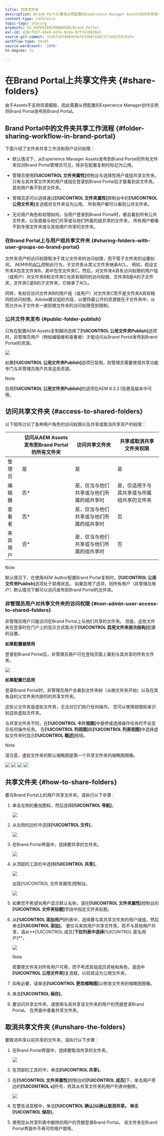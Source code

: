 ```yaml
---
title: 共享文件夹
description: Brand Portal要求从预配置的Experience Manager Assets创作实例发布资源。 只有在使用Experience Manager设置复制期间进行了配置时，非管理员用户才能访问已发布的资源，并且资源必须与其共享。
content-type: reference
topic-tags: sharing
products: SG_EXPERIENCEMANAGER/Brand_Portal
exl-id: d28cf927-60e8-437e-9cba-92f7e19020e7
source-git-commit: 32a67abf466dd3bf635b851b02377ed23591915e
workflow-type: tm+mt
source-wordcount: '1090'
ht-degree: 1%

---
```


# 在Brand Portal上共享文件夹 {#share-folders}

由于Assets不支持资源摄取，因此需要从预配置的Experience Manager创作实例将Brand Portal发布到Brand Portal。

## Brand Portal中的文件夹共享工作流程 {#folder-sharing-workflow-in-brand-portal}

下面介绍了文件夹共享工作流和用户访问权限：

* 默认情况下，从Experience Manager Assets发布到Brand Portal的所有文件夹仅对Brand Portal管理员可见，除非在配置复制时标记为公用。
* 管理员使用&#x200B;**[!UICONTROL 文件夹属性]**&#x200B;控制台与选择性用户或组共享文件夹。 只有与其共享文件夹的用户或组在登录到Brand Portal后才能看到该文件夹。 其他用户看不到该文件夹。
* 管理员还可以选择通过&#x200B;**[!UICONTROL 文件夹属性]**&#x200B;控制台中的&#x200B;**[!UICONTROL 公用文件夹]**&#x200B;复选框将文件夹设为公用。 所有用户都可以看到公共文件夹。

* 无论用户角色和权限如何，当用户登录到Brand Portal时，都会看到所有公共文件夹，以及直接与他们共享或与他们所属的组共享的文件夹。 所有用户都看不到专用文件夹或与其他用户共享的文件夹。

### 在Brand Portal上与用户组共享文件夹 {#sharing-folders-with-user-groups-on-brand-portal}

文件夹资产的访问权限取决于其父文件夹的访问权限，而不管子文件夹的设置如何。 AEM中的[ACL](https://experienceleague.adobe.com/en/docs/experience-manager-65/content/security/security)控制此行为，子文件夹从其父文件夹继承ACL。 例如，假设文件夹A包含文件夹B，其中包含文件夹C。然后，对文件夹A具有访问权限的用户组（或用户）对文件夹B和文件夹C也具有相同的访问权限。文件夹B是A的子文件夹，文件夹C是B的子文件夹，它继承了ACL。

同样，有权仅访问文件夹B的用户组（或用户）对文件夹C而不是文件夹A具有相同的访问权限。Adobe建议组织内容，以便将最公开的资源放在子文件夹中，从而允许从子文件夹一直到根文件夹的访问权限受到限制。

### 公共文件夹发布 {#public-folder-publish}

只有在配置AEM Assets复制期间选择了&#x200B;**[!UICONTROL 公用文件夹Publish]**&#x200B;选项时，非管理员用户（例如编辑者和查看者）才能访问从Brand Portal发布到Brand Portal的资源。

![](assets/assetbpreplication.png)

如果&#x200B;**[!UICONTROL 公用文件夹Publish]**&#x200B;选项已禁用，则管理员需要使用共享功能专门与非管理员用户共享这些资源。

>[!NOTE]
>
>启用&#x200B;**[!UICONTROL 公用文件夹Publish]**&#x200B;的选项在AEM 6.3.2.1及更高版本中可用。

## 访问共享文件夹 {#access-to-shared-folders}

以下矩阵讨论了各种用户角色的访问权限以及共享或取消共享资产的权限：

|               | 访问从AEM Assets发布到Brand Portal的所有文件夹 | 访问共享文件夹 | 共享或取消共享文件夹权限 |
|---------------|-----------|-----------|------------|
| 管理员 | 是 | 是 | 是 |
| 编辑器 | 否* | 是，仅当与他们共享或与他们所属的组共享时 | 是，仅适用于与其共享或与所属组共享的文件夹 |
| 查看者 | 否* | 是，仅当与他们共享或与他们所属的组共享时 | 否 |
| 来宾用户 | 否* | 是，仅当与他们共享或与他们所属的组共享时 | 否 |

>[!NOTE]
>
>默认情况下，在使用AEM Author配置Brand Portal复制时，**[!UICONTROL 公用文件夹Publish]**&#x200B;选项处于禁用状态。 如果启用了选项，则所有用户（非管理员用户）默认情况下都可以访问发布到Brand Portal的文件夹。

### 非管理员用户对共享文件夹的访问权限 {#non-admin-user-access-to-shared-folders}

非管理员用户只能访问在Brand Portal上与他们共享的文件夹。 但是，这些文件夹在登录时在门户上的显示方式取决于&#x200B;**[!UICONTROL 启用文件夹层次结构]**&#x200B;配置的设置。

**如果配置被禁用**

登录到Brand Portal后，非管理员用户可在登陆页面上看到与其共享的所有文件夹。

![](assets/disabled-folder-hierarchy1-1.png)

**如果配置已启用**

登录Brand Portal时，非管理员用户会看到文件夹树（从根文件夹开始）以及在其各自的父文件夹内排列的共享文件夹。

这些父文件夹是虚拟文件夹，无法对它们执行任何操作。 您可以使用锁图标来识别这些虚拟文件夹。

与共享文件夹不同，在&#x200B;**[!UICONTROL 卡片视图]**&#x200B;中悬停或选择操作任务时不会显示任何操作任务。 在&#x200B;**[!UICONTROL 列视图]**&#x200B;和&#x200B;**[!UICONTROL 列表视图]**&#x200B;中选择虚拟文件夹时显示&#x200B;**[!UICONTROL 概述]**&#x200B;按钮。

>[!NOTE]
>
>请注意，虚拟文件夹的默认缩略图是第一个共享文件夹的缩略图图像。

![](assets/enabled-hierarchy1-1.png) ![](assets/hierarchy1-nonadmin-1.png) ![](assets/hierarchy-nonadmin-1.png) ![](assets/hierarchy2-nonadmin-1.png)

## 共享文件夹 {#how-to-share-folders}

要与Brand Portal上的用户共享文件夹，请执行以下步骤：

1. 单击左侧的叠加图标，然后选择&#x200B;**[!UICONTROL 导航]**。

   ![](assets/selectorrail.png)

1. 从左侧的边栏中选择&#x200B;**[!UICONTROL 文件]**。

   ![](assets/access_files.png)

1. 在Brand Portal界面中，选择要共享的文件夹。

   ![](assets/share-folders.png)

1. 从顶部的工具栏中选择&#x200B;**[!UICONTROL 共享]**。

   ![](assets/share_icon.png)

   出现[!UICONTROL 文件夹属性]控制台。

   ![](assets/folder_properties.png)

1. 如果您不希望向用户显示默认名称，请在&#x200B;**[!UICONTROL 文件夹属性]**&#x200B;控制台的&#x200B;**[!UICONTROL 文件夹标题]**&#x200B;字段中指定文件夹标题。
1. 从&#x200B;**[!UICONTROL 添加用户]**&#x200B;列表中，选择要与其共享文件夹的用户或组，然后单击&#x200B;**[!UICONTROL 添加]**。
要仅与来宾用户共享文件夹，而不与其他用户共享，请从**[!UICONTROL 成员]**&#x200B;下拉列表中选择&#x200B;**[!UICONTROL 匿名用户]**。

   ![](assets/only-anonymous.png)

   >[!NOTE]
   >
   >若要使文件夹对所有用户可用，而不考虑其组成员资格和角色，请选中&#x200B;**[!UICONTROL 公用文件夹]**&#x200B;复选框，以将其设为公用文件夹。

1. 如有必要，请单击&#x200B;**[!UICONTROL 更改缩略图]**&#x200B;以修改文件夹的缩略图图像。
1. 单击&#x200B;**[!UICONTROL 保存]**。

1. 要访问共享文件夹，请使用与其共享该文件夹的用户的凭据登录Brand Portal。 在界面中查看共享文件夹。

## 取消共享文件夹 {#unshare-the-folders}

要取消共享以前共享的文件夹，请执行以下步骤：

1. 在Brand Portal界面中，选择要取消共享的文件夹。

   ![](assets/share-folders-1.png)

1. 在顶部的工具栏中，单击&#x200B;**[!UICONTROL 共享]**。
1. 在&#x200B;**[!UICONTROL 文件夹属性]**&#x200B;控制台的&#x200B;**[!UICONTROL 成员]**&#x200B;下，单击用户旁边的&#x200B;**[!UICONTROL x]**&#x200B;符号，将其从共享文件夹的用户列表中删除。

   ![](assets/folder_propertiesunshare.png)

1. 在警告消息框中，单击&#x200B;**[!UICONTROL 确认]**以确认取消共享。
单击**[!UICONTROL 保存]**。

1. 使用您从共享列表中删除的用户的凭据登录Brand Portal。 该文件夹在Brand Portal界面中不再可供用户使用。
